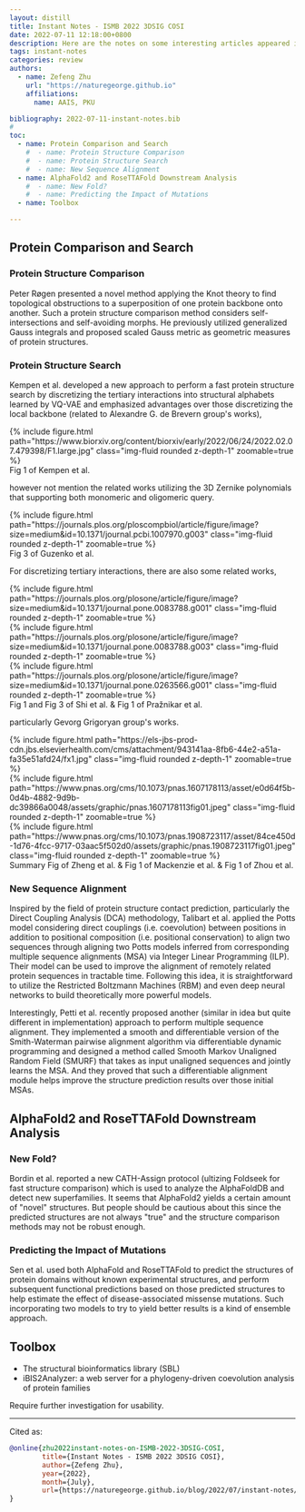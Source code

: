 ```yaml
---
layout: distill
title: Instant Notes - ISMB 2022 3DSIG COSI
date: 2022-07-11 12:18:00+0800
description: Here are the notes on some interesting articles appeared in the ISMB 2022's 3DSIG COSI, as well as related works on the same topic.
tags: instant-notes
categories: review
authors:
  - name: Zefeng Zhu
    url: "https://naturegeorge.github.io"
    affiliations:
      name: AAIS, PKU

bibliography: 2022-07-11-instant-notes.bib
#
toc:
  - name: Protein Comparison and Search
    #  - name: Protein Structure Comparison
    #  - name: Protein Structure Search
    #  - name: New Sequence Alignment
  - name: AlphaFold2 and RoseTTAFold Downstream Analysis
    #  - name: New Fold?
    #  - name: Predicting the Impact of Mutations
  - name: Toolbox

---
```


## Protein Comparison and Search

### Protein Structure Comparison

Peter Røgen presented a novel method applying the Knot theory to find topological obstructions to a superposition of one protein backbone onto another<d-cite key="PR2021"></d-cite>. Such a protein structure comparison method considers self-intersections and self-avoiding morphs. He previously utilized generalized Gauss integrals and proposed scaled Gauss metric as geometric measures of protein structures<d-cite key="PR2003"></d-cite>.

### Protein Structure Search

Kempen et al. developed a new approach to perform a fast protein structure search by discretizing the tertiary interactions into structural alphabets learned by VQ-VAE<d-cite key="vanKempen2022"></d-cite> and emphasized advantages over those discretizing the local backbone<d-cite key="Brevern2000"></d-cite> (related to Alexandre G. de Brevern group's works),

<div class="row">
    <div class="col-sm mt-3 mt-md-0">
        {% include figure.html path="https://www.biorxiv.org/content/biorxiv/early/2022/06/24/2022.02.07.479398/F1.large.jpg" class="img-fluid rounded z-depth-1" zoomable=true %}
    </div>
</div>
<div class="caption">
    Fig 1 of Kempen et al.
</div>

however not mention the related works utilizing the 3D Zernike polynomials that supporting both monomeric and oligomeric query<d-cite key="Guzenko2020"></d-cite>.

<div class="row">
    <div class="col-sm mt-3 mt-md-0">
        {% include figure.html path="https://journals.plos.org/ploscompbiol/article/figure/image?size=medium&id=10.1371/journal.pcbi.1007970.g003" class="img-fluid rounded z-depth-1" zoomable=true %}
    </div>
</div>
<div class="caption">
    Fig 3 of Guzenko et al.
</div>

For discretizing tertiary interactions, there are also some related works<d-cite key="Shi2014"></d-cite><d-cite key="Jure2022"></d-cite><d-cite key="Nepomnyachiy2017"></d-cite>,

<div class="row mt-3">
    <div class="col-sm mt-3 mt-md-0">
        {% include figure.html path="https://journals.plos.org/plosone/article/figure/image?size=medium&id=10.1371/journal.pone.0083788.g001" class="img-fluid rounded z-depth-1" zoomable=true %}
    </div>
    <div class="col-sm mt-3 mt-md-0">
        {% include figure.html path="https://journals.plos.org/plosone/article/figure/image?size=medium&id=10.1371/journal.pone.0083788.g003" class="img-fluid rounded z-depth-1" zoomable=true %}
    </div>
    <div class="col-sm mt-3 mt-md-0">
        {% include figure.html path="https://journals.plos.org/plosone/article/figure/image?size=medium&id=10.1371/journal.pone.0263566.g001" class="img-fluid rounded z-depth-1" zoomable=true %}
    </div>
</div>
<div class="caption">
    Fig 1 and Fig 3 of Shi et al. & Fig 1 of Pražnikar et al.
</div>

particularly Gevorg Grigoryan group's works<d-cite key="Zheng2015"></d-cite><d-cite key="Mackenzie2016"></d-cite><d-cite key="Zhou2020"></d-cite>.

<div class="row mt-3">
    <div class="col-sm mt-3 mt-md-0">
        {% include figure.html path="https://els-jbs-prod-cdn.jbs.elsevierhealth.com/cms/attachment/943141aa-8fb6-44e2-a51a-fa35e51afd24/fx1.jpg" class="img-fluid rounded z-depth-1" zoomable=true %}
    </div>
    <div class="col-sm mt-3 mt-md-0">
        {% include figure.html path="https://www.pnas.org/cms/10.1073/pnas.1607178113/asset/e0d64f5b-0d4b-4882-9d9b-dc39866a0048/assets/graphic/pnas.1607178113fig01.jpeg" class="img-fluid rounded z-depth-1" zoomable=true %}
    </div>
    <div class="col-sm mt-3 mt-md-0">
        {% include figure.html path="https://www.pnas.org/cms/10.1073/pnas.1908723117/asset/84ce450d-1d76-4fcc-9717-03aac5f502d0/assets/graphic/pnas.1908723117fig01.jpeg" class="img-fluid rounded z-depth-1" zoomable=true %}
    </div>
</div>
<div class="caption">
    Summary Fig of Zheng et al. & Fig 1 of Mackenzie et al. & Fig 1 of Zhou et al.
</div>

### New Sequence Alignment

Inspired by the field of protein structure contact prediction, particularly the Direct Coupling Analysis (DCA) methodology, Talibart et al. applied the Potts model considering direct couplings (i.e. coevolution) between positions in addition to positional composition (i.e. positional conservation) to align two sequences through aligning two Potts models inferred from corresponding multiple sequence alignments (MSA) via Integer Linear Programming (ILP)<d-cite key="Talibart2021"></d-cite>. Their model can be used to improve the alignment of remotely related protein sequences in tractable time. Following this idea, it is straightforward to utilize the Restricted Boltzmann Machines (RBM)<d-cite key="Monasson2019"></d-cite> and even deep neural networks to build theoretically more powerful models.

Interestingly, Petti et al. recently proposed another (similar in idea but quite different in implementation) approach to perform multiple sequence alignment<d-cite key="Petti2021"></d-cite>. They implemented a smooth and differentiable version of the Smith-Waterman pairwise alignment algorithm via differentiable dynamic programming and designed a method called Smooth Markov Unaligned Random Field (SMURF) that takes as input unaligned sequences and jointly learns the MSA. And they proved that such a differentiable alignment module helps improve the structure prediction results over those initial MSAs.

## AlphaFold2 and RoseTTAFold Downstream Analysis

### New Fold?

Bordin et al. reported a new CATH-Assign protocol (ultizing Foldseek<d-cite key="vanKempen2022"></d-cite> for fast structure comparison) which is used to analyze the AlphaFoldDB and detect new superfamilies<d-cite key="Bordin2022"></d-cite>. It seems that AlphaFold2 yields a certain amount of "novel" structures. But people should be cautious about this since the predicted structures are not always "true" and the structure comparison methods may not be robust enough<d-cite key="PR2021"></d-cite>.

### Predicting the Impact of Mutations

Sen et al. used both AlphaFold and RoseTTAFold to predict the structures of protein domains without known experimental structures, and perform subsequent functional predictions based on those predicted structures to help estimate the effect of disease-associated missense mutations<d-cite key="Sen2022"></d-cite>. Such incorporating two models to try to yield better results is a kind of ensemble approach.

## Toolbox

* The structural bioinformatics library (SBL)<d-cite key="Cazals2016"></d-cite>
* iBIS2Analyzer: a web server for a phylogeny-driven coevolution analysis of protein families<d-cite key="Oteri2022"></d-cite>

Require further investigation for usability.

***

Cited as:

```bibtex
@online{zhu2022instant-notes-on-ISMB-2022-3DSIG-COSI,
        title={Instant Notes - ISMB 2022 3DSIG COSI},
        author={Zefeng Zhu},
        year={2022},
        month={July},
        url={https://naturegeorge.github.io/blog/2022/07/instant-notes/},
}
```
